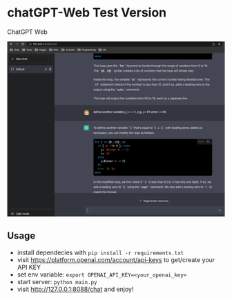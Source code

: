 # chatGPT-Web Test Version

ChatGPT Web

![chat-screenshot](images/gpt-web-screenshot.png)

## Usage

* install dependecies with `pip install -r requirements.txt`
* visit https://platform.openai.com/account/api-keys to get/create your API KEY
* set env variable: `export OPENAI_API_KEY=<your_openai_key>`
* start server: `python main.py`
* visit http://127.0.0.1:8088/chat and enjoy!
